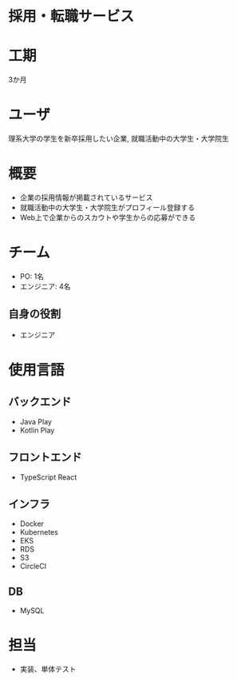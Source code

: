 
採用・転職サービス
=========

# 工期
  
3か月
# ユーザ
  
理系大学の学生を新卒採用したい企業, 就職活動中の大学生・大学院生
# 概要

- 企業の採用情報が掲載されているサービス
- 就職活動中の大学生・大学院生がプロフィール登録する
- Web上で企業からのスカウトや学生からの応募ができる

# チーム

- PO: 1名
- エンジニア: 4名

## 自身の役割

- エンジニア

# 使用言語

## バックエンド

- Java Play
- Kotlin Play

## フロントエンド

- TypeScript React

## インフラ

- Docker
- Kubernetes
- EKS
- RDS
- S3
- CircleCI

## DB

- MySQL

# 担当

- 実装、単体テスト
